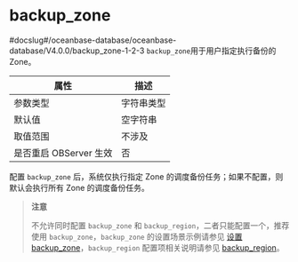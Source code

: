 backup_zone 
================================
#docslug#/oceanbase-database/oceanbase-database/V4.0.0/backup_zone-1-2-3
`backup_zone`用于用户指定执行备份的 Zone。


|      **属性**      | **描述** |
|------------------|--------|
| 参数类型             | 字符串类型  |
| 默认值              | 空字符串   |
| 取值范围             | 不涉及    |
| 是否重启 OBServer 生效 | 否      |



配置 `backup_zone` 后，系统仅执行指定 Zone 的调度备份任务；如果不配置，则默认会执行所有 Zone 的调度备份任务。

> **注意**
> 
> 不允许同时配置 `backup_zone` 和 `backup_region`，二者只能配置一个，推荐使用 `backup_zone`，`backup_zone` 的设置场景示例请参见 [设置 backup_zone](../../../../10.high-data-availability/2.backup-and-restoration-management-1/6.routine-maintenance-1/3.set-backup_zone-1.md)，`backup_region` 配置项相关说明请参见 [backup_region](../3.cluster-level-configuration-items-1/21.backup_region-1-2-3.md)。

